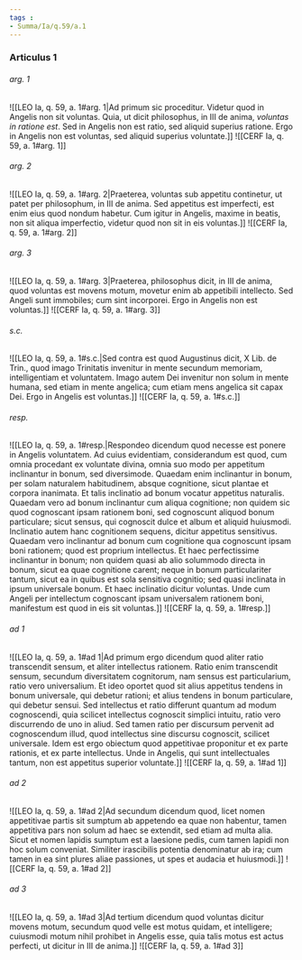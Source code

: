 ```yaml
---
tags : 
- Summa/Ia/q.59/a.1
---
```


### Articulus 1

###### arg. 1
![[LEO Ia, q. 59, a. 1#arg. 1|Ad primum sic proceditur. Videtur quod in Angelis non sit voluntas. Quia, ut dicit philosophus, in III de anima, *voluntas in ratione est*. Sed in Angelis non est ratio, sed aliquid superius ratione. Ergo in Angelis non est voluntas, sed aliquid superius voluntate.]]
![[CERF Ia, q. 59, a. 1#arg. 1]]

###### arg. 2
![[LEO Ia, q. 59, a. 1#arg. 2|Praeterea, voluntas sub appetitu continetur, ut patet per philosophum, in III de anima. Sed appetitus est imperfecti, est enim eius quod nondum habetur. Cum igitur in Angelis, maxime in beatis, non sit aliqua imperfectio, videtur quod non sit in eis voluntas.]]
![[CERF Ia, q. 59, a. 1#arg. 2]]

###### arg. 3
![[LEO Ia, q. 59, a. 1#arg. 3|Praeterea, philosophus dicit, in III de anima, quod voluntas est movens motum, movetur enim ab appetibili intellecto. Sed Angeli sunt immobiles; cum sint incorporei. Ergo in Angelis non est voluntas.]]
![[CERF Ia, q. 59, a. 1#arg. 3]]

###### s.c.
![[LEO Ia, q. 59, a. 1#s.c.|Sed contra est quod Augustinus dicit, X Lib. de Trin., quod imago Trinitatis invenitur in mente secundum memoriam, intelligentiam et voluntatem. Imago autem Dei invenitur non solum in mente humana, sed etiam in mente angelica; cum etiam mens angelica sit capax Dei. Ergo in Angelis est voluntas.]]
![[CERF Ia, q. 59, a. 1#s.c.]]

###### resp.
![[LEO Ia, q. 59, a. 1#resp.|Respondeo dicendum quod necesse est ponere in Angelis voluntatem. Ad cuius evidentiam, considerandum est quod, cum omnia procedant ex voluntate divina, omnia suo modo per appetitum inclinantur in bonum, sed diversimode. Quaedam enim inclinantur in bonum, per solam naturalem habitudinem, absque cognitione, sicut plantae et corpora inanimata. Et talis inclinatio ad bonum vocatur appetitus naturalis. Quaedam vero ad bonum inclinantur cum aliqua cognitione; non quidem sic quod cognoscant ipsam rationem boni, sed cognoscunt aliquod bonum particulare; sicut sensus, qui cognoscit dulce et album et aliquid huiusmodi. Inclinatio autem hanc cognitionem sequens, dicitur appetitus sensitivus. Quaedam vero inclinantur ad bonum cum cognitione qua cognoscunt ipsam boni rationem; quod est proprium intellectus. Et haec perfectissime inclinantur in bonum; non quidem quasi ab alio solummodo directa in bonum, sicut ea quae cognitione carent; neque in bonum particulariter tantum, sicut ea in quibus est sola sensitiva cognitio; sed quasi inclinata in ipsum universale bonum. Et haec inclinatio dicitur voluntas. Unde cum Angeli per intellectum cognoscant ipsam universalem rationem boni, manifestum est quod in eis sit voluntas.]]
![[CERF Ia, q. 59, a. 1#resp.]]

###### ad 1
![[LEO Ia, q. 59, a. 1#ad 1|Ad primum ergo dicendum quod aliter ratio transcendit sensum, et aliter intellectus rationem. Ratio enim transcendit sensum, secundum diversitatem cognitorum, nam sensus est particularium, ratio vero universalium. Et ideo oportet quod sit alius appetitus tendens in bonum universale, qui debetur rationi; et alius tendens in bonum particulare, qui debetur sensui. Sed intellectus et ratio differunt quantum ad modum cognoscendi, quia scilicet intellectus cognoscit simplici intuitu, ratio vero discurrendo de uno in aliud. Sed tamen ratio per discursum pervenit ad cognoscendum illud, quod intellectus sine discursu cognoscit, scilicet universale. Idem est ergo obiectum quod appetitivae proponitur et ex parte rationis, et ex parte intellectus. Unde in Angelis, qui sunt intellectuales tantum, non est appetitus superior voluntate.]]
![[CERF Ia, q. 59, a. 1#ad 1]]

###### ad 2
![[LEO Ia, q. 59, a. 1#ad 2|Ad secundum dicendum quod, licet nomen appetitivae partis sit sumptum ab appetendo ea quae non habentur, tamen appetitiva pars non solum ad haec se extendit, sed etiam ad multa alia. Sicut et nomen lapidis sumptum est a laesione pedis, cum tamen lapidi non hoc solum conveniat. Similiter irascibilis potentia denominatur ab ira; cum tamen in ea sint plures aliae passiones, ut spes et audacia et huiusmodi.]]
![[CERF Ia, q. 59, a. 1#ad 2]]

###### ad 3
![[LEO Ia, q. 59, a. 1#ad 3|Ad tertium dicendum quod voluntas dicitur movens motum, secundum quod velle est motus quidam, et intelligere; cuiusmodi motum nihil prohibet in Angelis esse, quia talis motus est actus perfecti, ut dicitur in III de anima.]]
![[CERF Ia, q. 59, a. 1#ad 3]]

